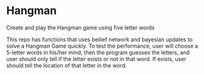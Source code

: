 # Hangman
Create and play the Hangman game using five letter words

This repo has functions that uses beilief network and bayesian updates to solve a Hangman Game quickly.
To test the performance, user will choose a 5-letter words in his/her mind, then
the program guesses the letters, and user should only tell if the letter exists or not
in that word. If exists, user should tell the location of that letter in the word.

